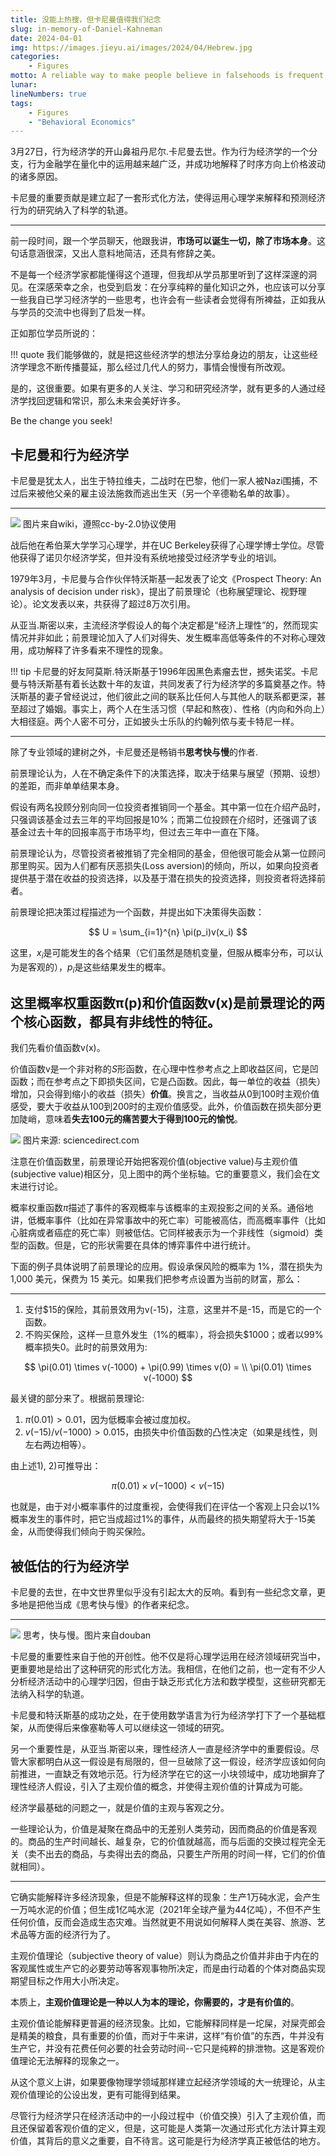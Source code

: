 ```yaml
---
title: 没能上热搜，但卡尼曼值得我们纪念
slug: in-memory-of-Daniel-Kahneman
date: 2024-04-01
img: https://images.jieyu.ai/images/2024/04/Hebrew.jpg
categories:
    - Figures
motto: A reliable way to make people believe in falsehoods is frequent repetition, because familiarity is not easily distinguished from truth.       Daniel Kahneman
lunar:
lineNumbers: true
tags: 
    - Figures
    - "Behavioral Economics"
---
```


3月27日，行为经济学的开山鼻祖丹尼尔.卡尼曼去世。作为行为经济学的一个分支，行为金融学在量化中的运用越来越广泛，并成功地解释了时序方向上价格波动的诸多原因。

卡尼曼的重要贡献是建立起了一套形式化方法，使得运用心理学来解释和预测经济行为的研究纳入了科学的轨道。

---

前一段时间，跟一个学员聊天，他跟我讲，**市场可以诞生一切，除了市场本身**。这句话意涵很深，又出人意料地简洁，还具有修辞之美。

不是每一个经济学家都能懂得这个道理，但我却从学员那里听到了这样深邃的洞见。在深感荣幸之余，也受到启发：在分享纯粹的量化知识之外，也应该可以分享一些我自已学习经济学的一些思考，也许会有一些读者会觉得有所裨益，正如我从与学员的交流中也得到了启发一样。

正如那位学员所说的：

!!! quote
    我们能够做的，就是把这些经济学的想法分享给身边的朋友，让这些经济学理念不断传播蔓延，那么经过几代人的努力，事情会慢慢有所改观。

是的，这很重要。如果有更多的人关注、学习和研究经济学，就有更多的人通过经济学找回逻辑和常识，那么未来会美好许多。

Be the change you seek!

## 卡尼曼和行为经济学

卡尼曼是犹太人，出生于特拉维夫，二战时在巴黎，他们一家人被Nazi围捕，不过后来被他父亲的雇主设法施救而逃出生天（另一个辛德勒名单的故事）。

---

<div class="L50">
<img src="https://images.jieyu.ai/images/2024/03/Daniel_Kahneman_(3283955327)_(cropped).jpg">
<cap>图片来自wiki，遵照cc-by-2.0协议使用</cap>
</div>

战后他在希伯莱大学学习心理学，并在UC Berkeley获得了心理学博士学位。尽管他获得了诺贝尔经济学奖，但并没有系统地接受过经济学专业的培训。

1979年3月，卡尼曼与合作伙伴特沃斯基一起发表了论文《Prospect Theory: An analysis of decision under risk》，提出了前景理论（也称展望理论、视野理论）。论文发表以来，共获得了超过8万次引用。

从亚当.斯密以来，主流经济学假设人的每个决定都是“经济上理性”的，然而现实情况并非如此；前景理论加入了人们对得失、发生概率高低等条件的不对称心理效用，成功解释了许多看来不理性的现象。

!!! tip
    卡尼曼的好友阿莫斯.特沃斯基于1996年因黑色素瘤去世，撼失诺奖。卡尼曼与特沃斯基有着长达数十年的友谊，共同发表了行为经济学的多篇奠基之作。特沃斯基的妻子曾经说过，他们彼此之间的联系比任何人与其他人的联系都更深，甚至超过了婚姻。事实上，两个人在生活习惯（早起和熬夜）、性格（内向和外向上）大相径庭。两个人密不可分，正如披头士乐队的约翰列侬与麦卡特尼一样。

--- 

除了专业领域的建树之外，卡尼曼还是畅销书**思考快与慢**的作者.

前景理论认为，人在不确定条件下的决策选择，取决于结果与展望（预期、设想）的差距，而非单单结果本身。

假设有两名投顾分别向同一位投资者推销同一个基金。其中第一位在介绍产品时，只强调该基金过去三年的平均回报是10%；而第二位投顾在介绍时，还强调了该基金过去十年的回报率高于市场平均，但过去三年中一直在下降。

前景理论认为，尽管投资者被推销了完全相同的基金，但他很可能会从第一位顾问那里购买。因为人们都有厌恶损失(Loss aversion)的倾向，所以，如果向投资者提供基于潜在收益的投资选择，以及基于潜在损失的投资选择，则投资者将选择前者。

前景理论把决策过程描述为一个函数，并提出如下决策得失函数：

$$
U = \sum_{i=1}^{n} \pi(p_i)v(x_i)
$$

这里，$x_i$是可能发生的各个结果（它们虽然是随机变量，但服从概率分布，可以认为是客观的），$p_i$是这些结果发生的概率。

这里概率权重函数π(p)和价值函数v(x)是前景理论的两个核心函数，都具有非线性的特征。
---

我们先看价值函数v(x)。

价值函数v是一个非对称的$S$形函数，在心理中性参考点之上即收益区间，它是凹函数；而在参考点之下即损失区间，它是凸函数。因此，每一单位的收益（损失）增加，只会得到缩小的收益（损失）**价值**。换言之，当收益从0到100时主观价值感受，要大于收益从100到200时的主观价值感受。此外，价值函数在损失部分更加陡峭，意味着**失去100元的痛苦要大于得到100元的愉悦**。

<div class="L50">
<img src="https://images.jieyu.ai/images/2024/04/value-function.jpg">
<cap>图片来源: sciencedirect.com</cap>
</div>

注意在价值函数里，前景理论开始把客观价值(objective value)与主观价值(subjective value)相区分，见上图中的两个坐标轴。它的重要意义，我们会在文末进行讨论。

概率权重函数$\pi$描述了事件的客观概率与该概率的主观投影之间的关系。通俗地讲，低概率事件（比如在异常事故中的死亡率）可能被高估，而高概率事件（比如心脏病或者癌症的死亡率）则被低估。它同样被表示为一个非线性（sigmoid）类型的函数。但是，它的形状需要在具体的博弈事件中进行统计。

下面的例子具体说明了前景理论的应用。假设承保风险的概率为 1%，潜在损失为 1,000 美元，保费为 15 美元。如果我们把参考点设置为当前的财富，那么：

---

1. 支付$15的保险，其前景效用为v(-15)，注意，这里并不是-15，而是它的一个函数。
2. 不购买保险，这样一旦意外发生（1%的概率），将会损失$1000；或者以99%概率损失0。此时的前景效用为:

$$
\pi(0.01) \times v(-1000) + \pi(0.99) \times v(0) = \\
\pi(0.01) \times v(-1000)
$$

最关键的部分来了。根据前景理论:
1. $\pi(0.01) > 0.01$，因为低概率会被过度加权。
2. $v(-15)/v(-1000) > 0.015$，由损失中价值函数的凸性决定（如果是线性，则左右两边相等）。

由上述1), 2)可推导出：

$$
\pi(0.01) \times v(-1000) < v(-15)
$$

也就是，由于对小概率事件的过度重视，会使得我们在评估一个客观上只会以1%概率发生的事件时，把它当成超过1%的事件，从而最终的损失期望将大于-15美金，从而使得我们倾向于购买保险。

## 被低估的行为经济学

卡尼曼的去世，在中文世界里似乎没有引起太大的反响。看到有一些纪念文章，更多地是把他当成《思考快与慢》的作者来纪念。

---

<div class="L33">
<img src="https://images.jieyu.ai/images/2024/04/think-fast-and-slow.jpg">
<cap>思考，快与慢。图片来自douban</cap>
</div>

卡尼曼的重要性来自于他的开创性。他不仅是将心理学运用在经济领域研究当中，更重要地是给出了这种研究的形式化方法。我相信，在他们之前，也一定有不少人分析经济活动中的心理学归因，但由于缺乏形式化方法和数学模型，这些研究都无法纳入科学的轨道。

卡尼曼和特沃斯基的成功之处，在于使用数学语言为行为经济学打下了一个基础框架，从而使得后来像塞勒等人可以继续这一领域的研究。


另一个重要性是，从亚当.斯密以来，理性经济人一直是经济学中的重要假设。尽管大家都明白从这一假设是有局限的，但一旦破除了这一假设，经济学应该如何向前推进，一直缺乏有效地示范。行为经济学在它的这一小块领域中，成功地摒弃了理性经济人假设，引入了主观价值的概念，并使得主观价值的计算成为可能。

经济学最基础的问题之一，就是价值的主观与客观之分。

一些理论认为，价值是凝聚在商品中的无差别人类劳动，因而商品的价值是客观的。商品的生产时间越长、越复杂，它的价值就越高，而与后面的交换过程完全无关（卖不出去的商品，与卖得出去的商品，只要生产所用的时间一样，它们的价值就相同）。

---

它确实能解释许多经济现象，但是不能解释这样的现象：生产1万砘水泥，会产生一万吨水泥的价值；但生成1亿吨水泥（2021年全球产量为44亿吨），不但不产生任何价值，反而会造成生态灾难。当然就更不用说如何解释人类在美容、旅游、艺术品等方面的经济行为了。

主观价值理论（subjective theory of value）则认为商品之价值并非由于内在的客观属性或生产它的必要劳动等客观事物所决定，而是由行动着的个体对商品实现期望目标之作用大小所决定。

本质上，**主观价值理论是一种以人为本的理论，你需要的，才是有价值的**。

主观价值论能解释更普遍的经济现象。比如，它能解释同样是一坨屎，对屎壳郎会是精美的粮食，具有重要的价值，而对于牛来讲，这样“有价值”的东西，牛并没有生产它，并没有花费任何必要的社会劳动时间--它只是纯粹的排泄物。这是客观价值理论无法解释的现象之一。

从这个意义上讲，如果要像物理学领域那样建立起经济学领域的大一统理论，从主观价值理论的公设出发，更有可能得到结果。

尽管行为经济学只在经济活动中的一小段过程中（价值交换）引入了主观价值，而且还保留着客观价值的定义，但是，这可能是人类第一次通过形式化方法计算主观价值，其背后的意义之重要，自不待言。这可能是行为经济学真正被低估的地方。
